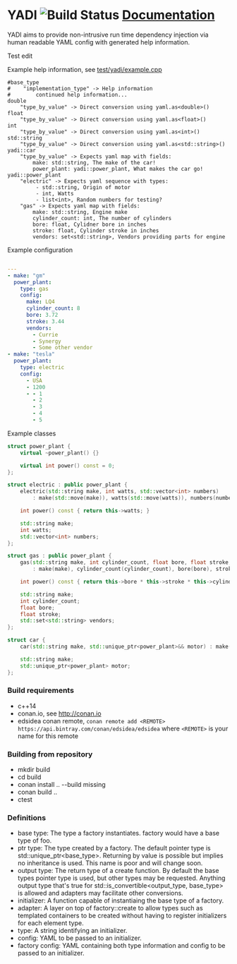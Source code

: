 # YADI ![Build Status](https://travis-ci.org/ebclark2/yadi.svg?branch=master) [Documentation](https://ebclark2.github.io/yadi/)
YADI aims to provide non-intrusive run time dependency injection via human readable YAML config with generated help information.  

Test edit

Example help information, see [test/yadi/example.cpp](https://github.com/ebclark2/yadi/blob/master/test/yadi/example.cpp)

```text
#base_type
#    "implementation_type" -> Help information
#        continued help information...
double
	"type_by_value" -> Direct conversion using yaml.as<double>()
float
	"type_by_value" -> Direct conversion using yaml.as<float>()
int
	"type_by_value" -> Direct conversion using yaml.as<int>()
std::string
	"type_by_value" -> Direct conversion using yaml.as<std::string>()
yadi::car
	"type_by_value" -> Expects yaml map with fields:
		make: std::string, The make of the car!
		power_plant: yadi::power_plant, What makes the car go!
yadi::power_plant
	"electric" -> Expects yaml sequence with types:
		 - std::string, Origin of motor
		 - int, Watts
		 - list<int>, Random numbers for testing?
	"gas" -> Expects yaml map with fields:
		make: std::string, Engine make
		cylinder_count: int, The number of cylinders
		bore: float, Cylidner bore in inches
		stroke: float, Cylinder stroke in inches
		vendors: set<std::string>, Vendors providing parts for engine
```
Example configuration
```yaml

---
- make: "gm"
  power_plant:
    type: gas
    config:
      make: LQ4
      cylinder_count: 8
      bore: 3.72
      stroke: 3.44
      vendors:
        - Currie
        - Synergy
        - Some other vendor
- make: "tesla"
  power_plant:
    type: electric
    config:
      - USA
      - 1200
      - - 1
        - 2
        - 3
        - 4
        - 5
```
Example classes
```cpp
struct power_plant {
    virtual ~power_plant() {}

    virtual int power() const = 0;
};

struct electric : public power_plant {
    electric(std::string make, int watts, std::vector<int> numbers)
        : make(std::move(make)), watts(std::move(watts)), numbers(numbers) {}

    int power() const { return this->watts; }

    std::string make;
    int watts;
    std::vector<int> numbers;
};

struct gas : public power_plant {
    gas(std::string make, int cylinder_count, float bore, float stroke, std::set<std::string> vendors)
        : make(make), cylinder_count(cylinder_count), bore(bore), stroke(stroke), vendors(std::move(vendors)) {}

    int power() const { return this->bore * this->stroke * this->cylinder_count; }

    std::string make;
    int cylinder_count;
    float bore;
    float stroke;
    std::set<std::string> vendors;
};

struct car {
    car(std::string make, std::unique_ptr<power_plant>&& motor) : make(std::move(make)), motor(std::move(motor)) {}

    std::string make;
    std::unique_ptr<power_plant> motor;
};
```
### Build requirements
 - c++14
 - conan.io, see http://conan.io
 - edsidea conan remote, `conan remote add <REMOTE> https://api.bintray.com/conan/edsidea/edsidea` where `<REMOTE>` is your name for this remote

### Building from repository
 - mkdir build
 - cd build
 - conan install .. --build missing
 - conan build ..
 - ctest

### Definitions
 - base type: The type a factory instantiates.  factory<foo> would have a base type of foo.
 - ptr type: The type created by a factory.  The default pointer type is std::unique_ptr<base_type>.  Returning by value is possible but implies no inheritance is used.  This name is poor and will change soon.
 - output type: The return type of a create function.  By default the base types pointer type is used, but other types may be requested.  Anything output type that's true for std::is_convertible<output_type, base_type> is allowed and adapters may facilitate other conversions. 
 - initializer: A function capable of instantiaing the base type of a factory.
 - adapter: A layer on top of factory<foo>::create to allow types such as templated containers to be created without having to register initializers for each element type.
 - type: A string identifying an initializer.
 - config: YAML to be passed to an initializer.
 - factory config: YAML containing both type information and config to be passed to an initializer. 

